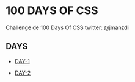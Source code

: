 # 100 DAYS OF CSS

Challenge de 100 Days Of CSS twitter: @jmanzdi

## DAYS

- [DAY-1](https://jonathanmanzanodiaz.github.io/practice/100DaysCSS/Day1)

- [DAY-2](https://jonathanmanzanodiaz.github.io/practice/100DaysCSS/Day2)
